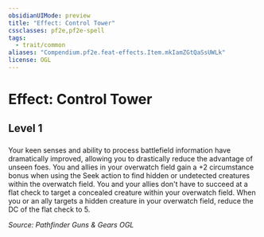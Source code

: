 ```yaml
---
obsidianUIMode: preview
title: "Effect: Control Tower"
cssclasses: pf2e,pf2e-spell
tags:
  - trait/common
aliases: "Compendium.pf2e.feat-effects.Item.mkIamZGtQaSsUWLk"
license: OGL
---
```

# Effect: Control Tower
## Level 1
### 






Your keen senses and ability to process battlefield information have dramatically improved, allowing you to drastically reduce the advantage of unseen foes. You and allies in your overwatch field gain a +2 circumstance bonus when using the Seek action to find hidden or undetected creatures within the overwatch field. You and your allies don't have to succeed at a flat check to target a concealed creature within your overwatch field. When you or an ally targets a hidden creature in your overwatch field, reduce the DC of the flat check to 5.

*Source: Pathfinder Guns & Gears*
*OGL*